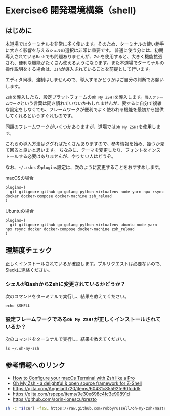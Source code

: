 # Exercise6 開発環境構築（shell)

## はじめに

本道場ではターミナルを非常に多く使います。そのため、ターミナルの使い勝手に大きく影響を与える`シェル`の選択は非常に重要です。
普通に使う分には、初期導入されている`Bash`でも問題ありませんが、`Zsh`を使用すると、大きく機能拡張され、便利な機能がたくさん使えるようになります。また本道場でターミナルの操作説明をする場合は、`Zsh`が導入されていることを前提として行います。

エディタ同様、強制はしませんので、導入するかどうかはご自分の判断でお願いします。

`Zsh`を導入したら、設定プラットフォームの`Oh My ZSH!`を導入します。`導入フレームワーク`という言葉は聞き慣れていないかもしれませんが、要するに自分で複雑な設定をしなくても、フレームワークが便利でよく使われる機能を最初から提供してくれるというすぐれものです。

同類のフレームワークがいくつかありますが、道場では`Oh My ZSH!`を使用します。

これらの導入方法はググればたくさんありますので、参考情報を始め、幾つか見て回ると良いと思います。
ちなみに、テーマを変更したり、フォントをインストールする必要はありませんが、やりたい人はどうぞ。

なお、`~/.zshrc`の`plugins`設定は、次のように変更することをおすすめします。


macOSの場合

```
plugins=(
  git gitignore github go golang python virtualenv node yarn npx rsync docker docker-compose docker-machine zsh_reload
)
```

Ubuntuの場合

```
plugins=(
  git gitignore github go golang python virtualenv ubuntu node yarn npx rsync docker docker-compose docker-machine zsh_reload
)
```

## 理解度チェック

正しくインストールされているか確認します。プルリクエストは必要ないので、Slackに連絡ください。


### シェルがBashからZshに変更されているかどうか？

次のコマンドをターミナルで実行し、結果を教えてください。

```shell
echo $SHELL
```

### 設定フレームワークである`Oh My ZSH!`が正しくインストールされているか？

次のコマンドをターミナルで実行し、結果を教えてください。

```shell
ls ~/.oh-my-zsh
```

## 参考情報へのリンク

- [How to Configure your macOs Terminal with Zsh like a Pro](https://medium.freecodecamp.org/how-to-configure-your-macos-terminal-with-zsh-like-a-pro-c0ab3f3c1156)
- [Oh My Zsh - a delightful & open source framework for Z-Shell](https://ohmyz.sh/)
- https://qiita.com/Angelan1720/items/60431c85592fe90fcdd5
- https://qiita.com/rspepe/items/9e30e698c4fc3e90891d
- https://github.com/sorin-ionescu/prezto

```sh
sh -c "$(curl -fsSL https://raw.github.com/robbyrussell/oh-my-zsh/master/tools/install.sh)"
```
